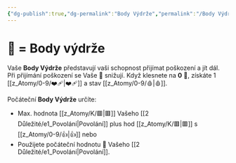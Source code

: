 ```yaml
---
{"dg-publish":true,"dg-permalink":"Body Výdrže","permalink":"/Body Výdrže/"}
---
```


# 💖 = Body výdrže

Vaše **Body Výdrže** představují vaši schopnost přijímat poškození a jít dál. Při přijímání poškození se Vaše 💖 snižují. Když klesnete na **0** 💖, získáte 1 [[z_Atomy/0-9/❤️‍🩹\|❤️‍🩹]] a stav [[z_Atomy/0-9/🩸\|🩸]].

Počáteční **Body Výdrže** určíte:
- Max. hodnota [[z_Atomy/K/🟥\|🟥]] Vašeho [[2 Důležité/e1_Povolání\|Povolání]] plus hod [[z_Atomy/K/🟥\|🟥]] s [[z_Atomy/0-9/👍\|👍]] nebo 
- Použijete počáteční hodnotu 💖 Vašeho [[2 Důležité/e1_Povolání\|Povolání]].